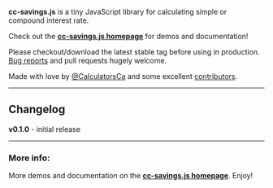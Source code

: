 **cc-savings.js** is a tiny JavaScript library for calculating simple or compound interest rate. 

Check out the **[cc-savings.js homepage](http://calculatorscanada.github.io/savings.js/)** for demos and documentation!

Please checkout/download the latest stable tag before using in production. [Bug reports](https://github.com/CalculatorsCanada/savings.js/issues) and pull requests hugely welcome.

Made with love by [@CalculatorsCa](https://twitter.com/CalculatorsCa) and some excellent [contributors](https://github.com/CalculatorsCanada/savings.js/contributors).

---

## Changelog

**v0.1.0** - initial release

---

### More info:

More demos and documentation on the **[cc-savings.js homepage](http://calculatorscanada.github.io/savings.js/)**. Enjoy!

